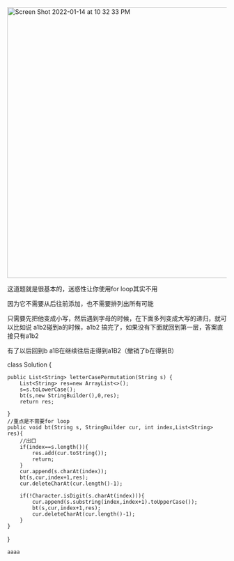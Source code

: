 <img width="622" alt="Screen Shot 2022-01-14 at 10 32 33 PM" src="https://user-images.githubusercontent.com/59748598/149611923-ea7e272e-1a76-4f03-a0cd-42afa0697854.png">


这道题就是很基本的，迷惑性让你使用for loop其实不用

因为它不需要从后往前添加，也不需要排列出所有可能

只需要先把他变成小写，然后遇到字母的时候，在下面多列变成大写的递归，就可以比如说 a1b2碰到a的时候，a1b2 搞完了，如果没有下面就回到第一层，答案直接只有a1b2

有了以后回到b  a1B在继续往后走得到a1B2（撤销了b在得到B）


class Solution {

    public List<String> letterCasePermutation(String s) {
        List<String> res=new ArrayList<>();
        s=s.toLowerCase();
        bt(s,new StringBuilder(),0,res);
        return res;
        
    }
    //重点是不需要for loop
    public void bt(String s, StringBuilder cur, int index,List<String> res){
        //出口
        if(index==s.length()){
            res.add(cur.toString());
            return;
        }
        cur.append(s.charAt(index));
        bt(s,cur,index+1,res);
        cur.deleteCharAt(cur.length()-1);
        
        if(!Character.isDigit(s.charAt(index))){
            cur.append(s.substring(index,index+1).toUpperCase());
            bt(s,cur,index+1,res);
            cur.deleteCharAt(cur.length()-1);
        }
    }
}


```` 
aaaa
````
